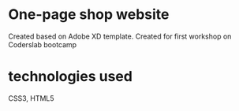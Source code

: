 # One-page shop website
Created based on Adobe XD template. Created for first workshop on Coderslab bootcamp
# technologies used
CSS3, HTML5